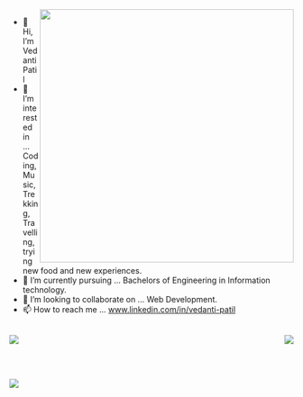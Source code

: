 <img align="right" src="https://github-readme-stats.vercel.app/api?username=PatilVedanti&layout=compact&theme=dark"  width="450">
<div>
	
- 👋 Hi, I’m Vedanti Patil
- 👀 I’m interested in ... Coding, Music, Trekking, Travelling, trying new food and new experiences.
- 🌱 I’m currently pursuing ... Bachelors of Engineering in Information technology.
- 💞️ I’m looking to collaborate on ... Web Development.
- 📫 How to reach me ...  www.linkedin.com/in/vedanti-patil
</div>

<br>

<div>
<img src="https://github-readme-stats.vercel.app/api/top-langs/?username=PatilVedanti&layout=compact&theme=dark" >
<img align="right" src="https://github-readme-streak-stats.herokuapp.com/?user=PatilVedanti&layout=compact&theme=dark&hide_border=false"  >
</div>

<br><br>

<img  src="https://github-readme-activity-graph.vercel.app/graph?username=PatilVedanti&layout=compact&theme=high-contrast&bg_color=0D0D0D&line=F27405&hide_border=false"  >


